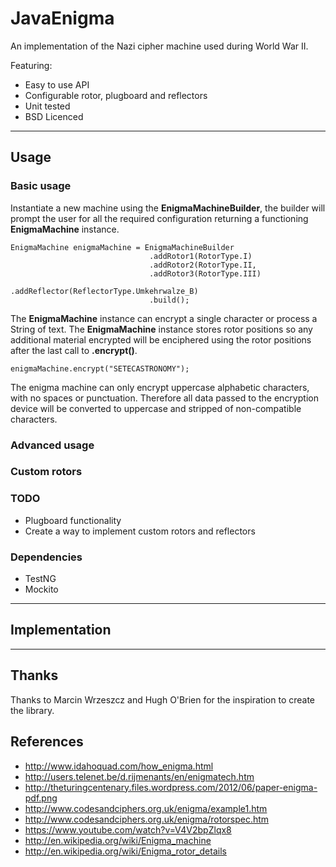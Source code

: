 # JavaEnigma

An implementation of the Nazi cipher machine used during World War II.

Featuring:

+ Easy to use API
+ Configurable rotor, plugboard and reflectors
+ Unit tested
+ BSD Licenced

***

## Usage
### Basic usage
Instantiate a new machine using the __EnigmaMachineBuilder__, the builder will
prompt the user for all the required configuration returning a functioning
__EnigmaMachine__ instance.

    EnigmaMachine enigmaMachine = EnigmaMachineBuilder
                                   .addRotor1(RotorType.I)
                                   .addRotor2(RotorType.II,
                                   .addRotor3(RotorType.III)
                                   .addReflector(ReflectorType.Umkehrwalze_B)
                                   .build();

The __EnigmaMachine__ instance can encrypt a single character or process a String
of text. The __EnigmaMachine__ instance stores rotor positions so any additional
material encrypted will be enciphered using the rotor positions after the last
call to __.encrypt()__.

    enigmaMachine.encrypt("SETECASTRONOMY");

The enigma machine can only encrypt uppercase alphabetic characters, with no
spaces or punctuation. Therefore all data passed to the encryption device will
be converted to uppercase and stripped of non-compatible characters.

### Advanced usage

### Custom rotors

### TODO
+ Plugboard functionality
+ Create a way to implement custom rotors and reflectors

### Dependencies
+ TestNG
+ Mockito
***

## Implementation

***
## Thanks
Thanks to Marcin Wrzeszcz and Hugh O'Brien for the inspiration to create the
library.

## References
+ http://www.idahoquad.com/how_enigma.html
+ http://users.telenet.be/d.rijmenants/en/enigmatech.htm
+ http://theturingcentenary.files.wordpress.com/2012/06/paper-enigma-pdf.png
+ http://www.codesandciphers.org.uk/enigma/example1.htm
+ http://www.codesandciphers.org.uk/enigma/rotorspec.htm
+ https://www.youtube.com/watch?v=V4V2bpZlqx8
+ http://en.wikipedia.org/wiki/Enigma_machine
+ http://en.wikipedia.org/wiki/Enigma_rotor_details
